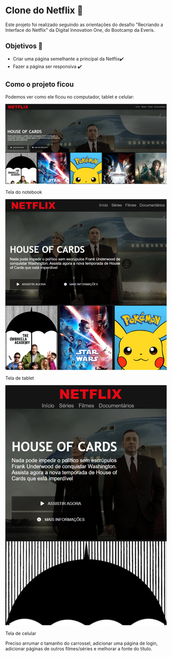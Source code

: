 # Clone do Netflix :small_red_triangle:



Este projeto foi realizado seguindo as orientações do desafio "Recriando a Interface do Netflix" da Digital Innovation One, do Bootcamp da Everis. 


## Objetivos :notebook_with_decorative_cover:

- Criar uma página semelhante a principal ​d​a​ ​N​e​t​fl​i​x:heavy_check_mark:
- Fazer a página ser responsiva :heavy_check_mark:

## Como o projeto ficou 

Podemos ver como ele ficou no computador, tablet e celular:

<img src=".\GitHub img\imagem1.PNG">

Tela do notebook

<img src=".\GitHub img\imagem2.PNG">

Tela de tablet

<img src=".\GitHub img\imagem3.PNG">

Tela de celular

Preciso arrumar o tamanho do carrossel, adicionar uma página de login, adicionar páginas de outros filmes/séries e melhorar a fonte do título.
